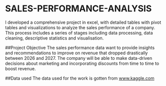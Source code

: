 # SALES-PERFORMANCE-ANALYSIS
I developed a comprehensive project in excel, with detailed tables with pivot tables and visualizations to analyze the sales performance of a company. This process includes a series of stages including data processing, data cleaning, descriptive statistics and visualisation.

##Project Objective
The sales performance data want to provide insights and recommendations to improve on revenue that dropped drastically between 2026 and 2027. The company will be able to make data-driven decisions about marketing and incorporating discounts from time to time to boost revenue.

##Data used
The data used for the work is gotten from www.kaggle.com
